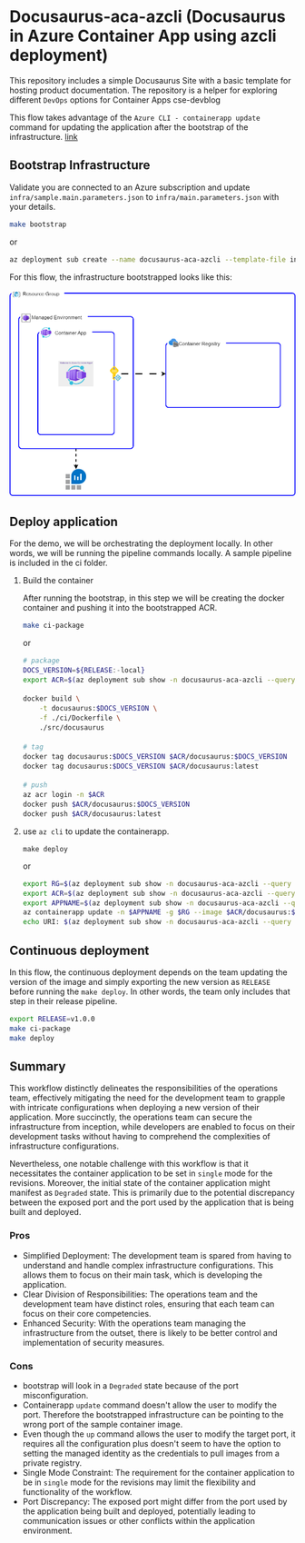 # Docusaurus-aca-azcli (Docusaurus in Azure Container App using azcli deployment)

This repository includes a simple Docusaurus Site with a basic template for hosting product documentation. The repository is a helper for exploring different `DevOps` options for Container Apps cse-devblog

This flow takes advantage of the `Azure CLI - containerapp update` command for updating the application after the bootstrap of the infrastructure. [link](https://learn.microsoft.com/en-us/cli/azure/containerapp?view=azure-cli-latest#az-containerapp-update)

## Bootstrap Infrastructure

Validate you are connected to an Azure subscription and update `infra/sample.main.parameters.json` to `infra/main.parameters.json` with your details.

```bash
make bootstrap
```

or

```bash
az deployment sub create --name docusaurus-aca-azcli --template-file infra/main.bicep --parameters infra/main.parameters.json --location australiaeast
```

For this flow, the infrastructure bootstrapped looks like this:

![architecture](readme_diagram.png)

## Deploy application

For the demo, we will be orchestrating the deployment locally. In other words, we will be running the pipeline commands locally. A sample pipeline is included in the ci folder.

1. Build the container

    After running the bootstrap, in this step we will be creating the docker container and pushing it into the bootstrapped ACR.

    ```bash
    make ci-package
    ```

    or

    ```bash
    # package
    DOCS_VERSION=${RELEASE:-local}
    export ACR=$(az deployment sub show -n docusaurus-aca-azcli --query 'properties.outputs.containerRegistryServer.value' -o tsv)

    docker build \
        -t docusaurus:$DOCS_VERSION \
        -f ./ci/Dockerfile \
        ./src/docusaurus

    # tag
    docker tag docusaurus:$DOCS_VERSION $ACR/docusaurus:$DOCS_VERSION
    docker tag docusaurus:$DOCS_VERSION $ACR/docusaurus:latest

    # push
    az acr login -n $ACR
    docker push $ACR/docusaurus:$DOCS_VERSION
    docker push $ACR/docusaurus:latest
    ```

2. use `az cli` to update the containerapp.

    ```make
    make deploy
    ```

    or

    ```bash
    export RG=$(az deployment sub show -n docusaurus-aca-azcli --query 'properties.outputs.resourceGroupName.value' -o tsv)
    export ACR=$(az deployment sub show -n docusaurus-aca-azcli --query 'properties.outputs.containerRegistryServer.value' -o tsv)
    export APPNAME=$(az deployment sub show -n docusaurus-aca-azcli --query 'properties.outputs.apiIdentityName.value' -o tsv)
    az containerapp update -n $APPNAME -g $RG --image $ACR/docusaurus:$DOCS_VERSION
    echo URI: $(az deployment sub show -n docusaurus-aca-azcli --query 'properties.outputs.containerAppEndPoint.value' -o tsv)
    ```

## Continuous deployment

In this flow, the continuous deployment depends on the team updating the version of the image and simply exporting the new version as `RELEASE` before running the `make deploy`. In other words, the team only includes that step in their release pipeline.

```bash
export RELEASE=v1.0.0
make ci-package
make deploy
```

## Summary

This workflow distinctly delineates the responsibilities of the operations team, effectively mitigating the need for the development team to grapple with intricate configurations when deploying a new version of their application. More succinctly, the operations team can secure the infrastructure from inception, while developers are enabled to focus on their development tasks without having to comprehend the complexities of infrastructure configurations.

Nevertheless, one notable challenge with this workflow is that it necessitates the container application to be set in `single` mode for the revisions. Moreover, the initial state of the container application might manifest as `Degraded` state. This is primarily due to the potential discrepancy between the exposed port and the port used by the application that is being built and deployed.

### Pros

- Simplified Deployment: The development team is spared from having to understand and handle complex infrastructure configurations. This allows them to focus on their main task, which is developing the application.
- Clear Division of Responsibilities: The operations team and the development team have distinct roles, ensuring that each team can focus on their core competencies.
- Enhanced Security: With the operations team managing the infrastructure from the outset, there is likely to be better control and implementation of security measures.

### Cons

- bootstrap will look in a `Degraded` state because of the port misconfiguration.
- Containerapp `update` command doesn't allow the user to modify the port. Therefore the bootstrapped infrastructure can be pointing to the wrong port of the sample container image.
- Even though the `up` command allows the user to modify the target port, it requires all the configuration plus doesn't seem to have the option to setting the managed identity as the credentials to pull images from a private registry.
- Single Mode Constraint: The requirement for the container application to be in `single` mode for the revisions may limit the flexibility and functionality of the workflow.
- Port Discrepancy: The exposed port might differ from the port used by the application being built and deployed, potentially leading to communication issues or other conflicts within the application environment.
